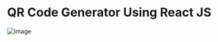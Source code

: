 # QR Code Generator Using React JS

![image](https://user-images.githubusercontent.com/55051069/183076535-ae20e9bd-7ee3-4d1b-adc6-e59915b9d56d.png)
